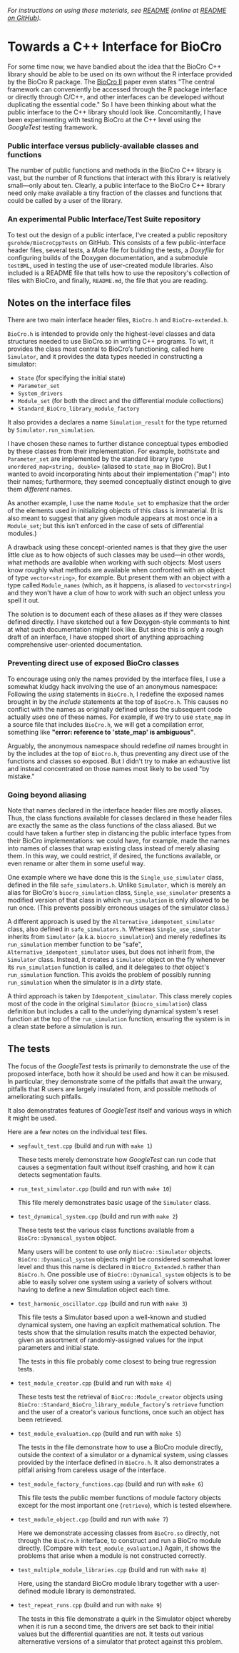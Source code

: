 _For instructions on using these materials, see [README](README)
(online at [README on
GitHub](https://raw.githubusercontent.com/gsrohde/BioCroCppTests/documentation/README))._

# Towards a C++ Interface for BioCro

For some time now, we have bandied about the idea that the BioCro C++
library should be able to be used on its own without the R interface
provided by the BioCro R package.  The [BioCro
II](https://academic.oup.com/insilicoplants/article/4/1/diac003/6527687)
paper even states "The central framework can conveniently be accessed
through the R package interface or directly through C/C++, and other
interfaces can be developed without duplicating the essential code."
So I have been thinking about what the public interface to the C++
library should look like.  Concomitantly, I have been experimenting
with testing BioCro at the C++ level using the _GoogleTest_ testing
framework.

### Public interface versus publicly-available classes and functions

The number of public functions and methods in the BioCro C++ library
is vast, but the number of R functions that interact with this library
is relatively small—only about ten.  Clearly, a public interface to
the BioCro C++ library need only make available a tiny fraction of the
classes and functions that could be called by a user of the library.

### An experimental Public Interface/Test Suite repository

To test out the design of a public interface, I've created a public
repository `gsrohde/BioCroCppTests` on GitHub.  This consists of a few
public-interface header files, several tests, a _Make_ file for
building the tests, a _Doxyfile_ for configuring builds of the Doxygen
documentation, and a submodule `testBML`, used in testing the use of
user-created module libraries.  Also included is a README file that
tells how to use the repository's collection of files with BioCro, and
finally, `README.md`, the file that you are reading.

## Notes on the interface files

There are two main interface header files, `BioCro.h` and
`BioCro-extended.h`.

`BioCro.h` is intended to provide only the highest-level classes and
data structures needed to use BioCro.so in writing C++ programs.  To
wit, it provides the class most central to BioCro’s functioning,
called here `Simulator`, and it provides the data types needed in
constructing a simulator:

* `State` (for specifying the initial state)
* `Parameter_set`
* `System_drivers`
* `Module_set` (for both the direct and the differential module collections)
* `Standard_BioCro_library_module_factory`

It also provides a declares a name `Simulation_result` for the type
returned by `Simulator.run_simulation`.

I have chosen these names to further distance conceptual types
embodied by these classes from their implementation.  For example,
both`State` and `Parameter_set` are implemented by the standard
library type `unordered_map<string, double>` (aliased to `state_map`
in BioCro).  But I wanted to avoid incorporating hints about their
implementation ("map") into their names; furthermore, they seemed
conceptually distinct enough to give them _different_ names.

As another example, I use the name `Module_set` to emphasize that the
order of the elements used in initializing objects of this class is
immaterial.  (It is also meant to suggest that any given module
appears at most once in a `Module_set`; but this isn’t enforced in the
case of sets of differential modules.)

A drawback using these concept-oriented names is that they give the
user little clue as to how objects of such classes may be used—in
other words, what methods are available when working with such
objects: Most users know roughly what methods are available when
confronted with an object of type `vector<string>`, for example.  But
present them with an object with a type called `Module_names` (which,
as it happens, is aliased to `vector<string>`) and they won't have a
clue of how to work with such an object unless you spell it out.

The solution is to document each of these aliases as if they
were classes defined directly.  I have sketched out a few
Doxygen-style comments to hint at what such documentation might look
like.  But since this is only a rough draft of an interface, I have
stopped short of anything approaching comprehensive user-oriented
documentation.

### Preventing direct use of exposed BioCro classes

To encourage using only the names provided by the interface files, I
use a somewhat kludgy hack involving the use of an anonymous
namespace: Following the _using_ statements in `BioCro.h`, I redefine
the exposed names brought in by the _include_ statements at the top of
`BioCro.h`.  This causes no conflict with the names as originally
defined unless the subsequent code actually _uses_ one of these names.
For example, if we try to use `state_map` in a source file that
includes `BioCro.h`, we will get a compilation error, something like
**"error: reference to 'state_map' is ambiguous"**.

Arguably, the anonymous namespace should redefine _all_ names brought
in by the includes at the top of `BioCro.h`, thus preventing any
direct use of the functions and classes so exposed.  But I didn't try
to make an exhaustive list and instead concentrated on those names
most likely to be used "by mistake."

### Going beyond aliasing

Note that names declared in the interface header files are mostly
aliases.  Thus, the class functions available for classes declared in
these header files are exactly the same as the class functions of the
class aliased.  But we could have taken a further step in distancing
the public interface types from their BioCro implementations: we could
have, for example, made the names into names of classes that wrap
existing class instead of merely aliasing them.  In this way, we could
restrict, if desired, the functions available, or even rename or alter
them in some useful way.

One example where we have done this is the `Single_use_simulator`
class, defined in the file `safe_simulators.h`.  Unlike `Simulator`,
which is merely an alias for BioCro's `biocro_simulation` class,
`Single_use_simulator` presents a modified version of that class in
which `run_simulation` is only allowed to be run once.  (This prevents
possibly erroneous usages of the simulator class.)

A different approach is used by the `Alternative_idempotent_simulator`
class, also defined in `safe_simulators.h`.  Whereas
`Single_use_simulator` inherits from `Simulator`
(a.k.a. `biocro_simulation`) and merely redefines its `run_simulation`
member function to be "safe", `Alternative_idempotent_simulator` uses,
but does not inherit from, the `Simulator` class.  Instead, it creates
a `Simulator` object on the fly whenever its `run_simulation` function
is called, and it delegates to _that_ object's `run_simulation`
function.  This avoids the problem of possibly running
`run_simulation` when the simulator is in a _dirty_ state.

A third approach is taken by `Idempotent_simulator`.  This class
merely copies most of the code in the original `Simulator`
(`biocro_simulation`) class definition but includes a call to the
underlying dynamical system's reset function at the top of the
`run_simulation` function, ensuring the system is in a clean state
before a simulation is run.

## The tests

The focus of the _GoogleTest_ tests is primarily to demonstrate the
use of the proposed interface, both how it should be used and how it
can be misused.  In particular, they demonstrate some of the pitfalls
that await the unwary, pitfalls that R users are largely insulated
from, and possible methods of ameliorating such pitfalls.

It also demonstrates features of _GoogleTest_ itself and various ways
in which it might be used.

Here are a few notes on the individual test files.

* `segfault_test.cpp` (build and run with `make 1`)

   These tests merely demonstrate how _GoogleTest_ can run code that
   causes a segmentation fault without itself crashing, and how it can
   detects segmentation faults.

* `run_test_simulator.cpp` (build and run with `make 10`)

   This file merely demonstrates basic usage of the `Simulator` class.

* `test_dynamical_system.cpp` (build and run with `make 2`)

   These tests test the various class functions available from a
   `BioCro::Dynamical_system` object.

   Many users will be content to use only `BioCro::Simulator` objects.
   `BioCro::Dynamical_system` objects might be considered somewhat
   lower level and thus this name is declared in `BioCro_Extended.h`
   rather than `BioCro.h`.  One possible use of
   `BioCro::Dynamical_system` objects is to be able to easily solver
   one system using a variety of solvers without having to define a
   new Simulation object each time.

* `test_harmonic_oscillator.cpp` (build and run with `make 3`)

   This file tests a Simulator based upon a well-known and studied
   dynamical system, one having an explicit mathematical solution.
   The tests show that the simulation results match the expected
   behavior, given an assortment of randomly-assigned values for the
   input parameters and initial state.

   The tests in this file probably come closest to being true
   regression tests.

* `test_module_creator.cpp` (build and run with `make 4`)

   These tests test the retrieval of `BioCro::Module_creator` objects
   using `BioCro::Standard_BioCro_library_module_factory`'s `retrieve`
   function and the user of a creator's various functions, once such
   an object has been retrieved.

* `test_module_evaluation.cpp` (build and run with `make 5`)

   The tests in the file demonstrate how to use a BioCro module
   directly, outside the context of a simulator or a dynamical system,
   using classes provided by the interface defined in `BioCro.h`.  It
   also demonstrates a pitfall arising from careless usage of the
   interface.

* `test_module_factory_functions.cpp` (build and run with `make 6`)

   This file tests the public member functions of module factory
   objects except for the most important one (`retrieve`), which is
   tested elsewhere.

* `test_module_object.cpp` (build and run with `make 7`)

   Here we demonstrate accessing classes from `BioCro.so` directly,
   not through the `BioCro.h` interface, to construct and run a BioCro
   module directly.  (Compare with `test_module_evaluation`.)  Again,
   it shows the problems that arise when a module is not constructed
   correctly.

* `test_multiple_module_libraries.cpp` (build and run with `make 8`)

   Here, using the standard BioCro module library together with a
   user-defined module library is demonstrated.

* `test_repeat_runs.cpp` (build and run with `make 9`)

   The tests in this file demonstrate a quirk in the Simulator object
   whereby when it is run a second time, the drivers are set back to
   their initial values but the differential quantities are not.  It
   tests out various alternerative versions of a simulator that
   protect against this problem.
